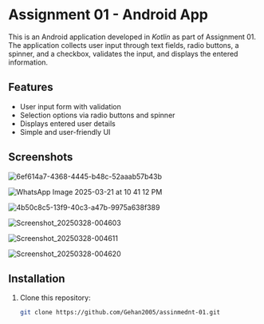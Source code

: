# Assignment 01 - Android App

This is an Android application developed in *Kotlin* as part of Assignment 01. The application collects user input through text fields, radio buttons, a spinner, and a checkbox, validates the input, and displays the entered information.

## Features
- User input form with validation
- Selection options via radio buttons and spinner
- Displays entered user details
- Simple and user-friendly UI

## Screenshots
![6ef614a7-4368-4445-b48c-52aaab57b43b](https://github.com/user-attachments/assets/3315356a-da95-49db-b720-bcc92b3e595b)

![WhatsApp Image 2025-03-21 at 10 41 12 PM](https://github.com/user-attachments/assets/326f90be-adb6-4550-8b53-3022252fc3c5)

![4b50c8c5-13f9-40c3-a47b-9975a638f389](https://github.com/user-attachments/assets/89a6f5eb-e074-42b5-9c7c-8252fab32eac)

![Screenshot_20250328-004603](https://github.com/user-attachments/assets/833b10de-eb25-4d04-b281-adc7f84dc8aa)

![Screenshot_20250328-004611](https://github.com/user-attachments/assets/e006ac6f-4d1c-4684-b779-a46a1fd91540)

![Screenshot_20250328-004620](https://github.com/user-attachments/assets/13b5e881-d47a-4a94-9c7f-15139c6541d0)


## Installation
1. Clone this repository:
   ```sh
   git clone https://github.com/Gehan2005/assinmednt-01.git
